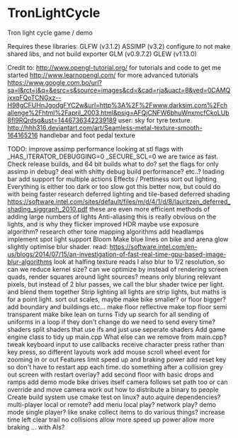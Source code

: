 # TronLightCycle
Tron light cycle game / demo

Requires these libraries:
    GLFW (v3.1.2)
    ASSIMP (v3.2)
        configure to not make shared libs, and not build exporter
    GLM (v0.9.7.2)
    GLEW (v1.13.0)

Credit to:
    http://www.opengl-tutorial.org/
        for tutorials and code to get me started
    http://www.learnopengl.com/
        for more advanced tutorials
    https://www.google.com.bo/url?sa=i&rct=j&q=&esrc=s&source=images&cd=&cad=rja&uact=8&ved=0CAMQjxxqFQoTCNGxz--H98gCFUHnJgodgFYC2w&url=http%3A%2F%2Fwww.darksim.com%2Fchallenge%2Fhtml%2Fapril_2003.html&psig=AFQjCNFW6bhuWnxmcfCkoLUb8fl9RQrdsg&ust=1446736342239189
        user: sky
        for tyre texture
    http://hhh316.deviantart.com/art/Seamless-metal-texture-smooth-164165216
        handlebar and foot pedal texture

TODO:
    improve assimp performance
        looking at stl flags
            with
                _HAS_ITERATOR_DEBUGGING=0
                _SECURE_SCL=0
            we are twice as fast.
            Check release builds, and 64 bit builds
            what to do?
                set the flags for only assimp in debug?
                deal with shitty debug build performance?
                etc..?
    loading bar
        add support for multiple actions
    Effects / Prettiness
        sort out lighting
            Everything is either too dark or too slow
                got this better now, but could do with being faster
                research deferred lighting and tile-based deferred shading
                    https://software.intel.com/sites/default/files/m/d/4/1/d/8/lauritzen_deferred_shading_siggraph_2010.pdf
                    these are even more efficient methods of adding large numbers of lights
            Anti-aliasing
                this is really obvious on the lights, and is why they flicker
            improved HDR
                maybe use exposure algorithm?
                research other tone mapping algorithms
            add headlamps
                implement spot light support
            Bloom
                Make blue lines on bike and arena glow slightly
                optimise blur shader.
                    read: https://software.intel.com/en-us/blogs/2014/07/15/an-investigation-of-fast-real-time-gpu-based-image-blur-algorithms
                    look at halfing texture reads
                    I also blur to 1/2 resolution, so can we reduce kernel size?
                    can we optimize by instead of rendering screen quads, render squares around light sources?
                        means only bluring relevant pixels,
                        but instead of 2 blur passes, we call the blur shader twice per light.
                        and blend them together
            Strip lighting
                all lights are strip lights, but maths is for a point light.
        sort out scales, maybe make bike smaller? or floor bigger?
        add boundary and buildings etc...
        make floor reflective
        make top floor semi transparent
        make bike lean on turns
    Tidy up
        search for all sending of uniforms in a loop
            if they don't change do we need to send every time?
        shaders
            split shaders that use ifs and just use seperate shaders
        Add game engine class to tidy up main.cpp
        What else can we remove from main.cpp?
        tweak keyboard input to use callbacks
            receive character press rather than key press, so different layouts work
            add mouse scroll wheel event for zooming in or out
    Features
        limit speed up and braking power
        add reset key so don't have to restart app each time.
        do something after a collision
            grey out screen with restart overlay?
        add second floor with basic drops and ramps
        add demo mode
            bike drives itself
            camera follows set path too
            or can override and move camera
        work out how to distribute a binary to people
        Create build system
            use cmake
            test on linux?
            auto aquire dependencies?
        multi-player
            local or remote?
        add menu
            local play?
            network play?
            demo mode
            single player?
                like snake
                    collect items to do various things?
                        increase time left
                        clear trail
                        no collisions
                        allow more speed up power
                        allow more braking
                        ...
                with AIs?